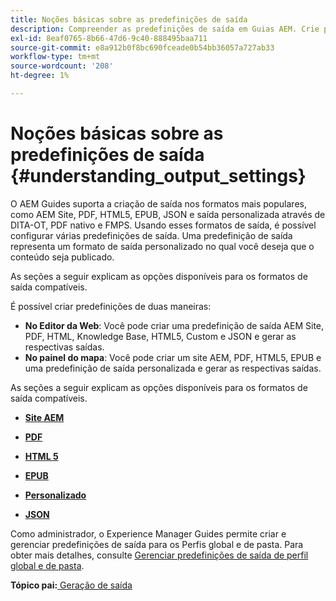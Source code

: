```yaml
---
title: Noções básicas sobre as predefinições de saída
description: Compreender as predefinições de saída em Guias AEM. Crie predefinições de saída no editor da Web e no painel de mapa para os formatos AEM, site, PDF, HTML5, EPUB, personalizado e JSON.
exl-id: 8eaf0765-8b66-47d6-9c40-888495baa711
source-git-commit: e8a912b0f8bc690fceade0b54bb36057a727ab33
workflow-type: tm+mt
source-wordcount: '208'
ht-degree: 1%

---
```


# Noções básicas sobre as predefinições de saída {#understanding_output_settings}

O AEM Guides suporta a criação de saída nos formatos mais populares, como AEM Site, PDF, HTML5, EPUB, JSON e saída personalizada através de DITA-OT, PDF nativo e FMPS. Usando esses formatos de saída, é possível configurar várias predefinições de saída. Uma predefinição de saída representa um formato de saída personalizado no qual você deseja que o conteúdo seja publicado.

As seções a seguir explicam as opções disponíveis para os formatos de saída compatíveis.

É possível criar predefinições de duas maneiras:

- **No Editor da Web**: Você pode criar uma predefinição de saída AEM Site, PDF, HTML, Knowledge Base, HTML5, Custom e JSON e gerar as respectivas saídas.
- **No painel do mapa**: Você pode criar um site AEM, PDF, HTML5, EPUB e uma predefinição de saída personalizada e gerar as respectivas saídas.

As seções a seguir explicam as opções disponíveis para os formatos de saída compatíveis.

- **[Site AEM](generate-output-aem-site.md)**

- **[PDF](generate-output-pdf.md)**

- **[HTML 5](generate-output-html5.md)**

- **[EPUB](generate-output-epub.md)**

- **[Personalizado](generate-output-custom.md)**

- **[JSON](generate-output-json.md)**

Como administrador, o Experience Manager Guides permite criar e gerenciar predefinições de saída para os Perfis global e de pasta. Para obter mais detalhes, consulte [Gerenciar predefinições de saída de perfil global e de pasta](./web-editor-manage-output-presets.md).

**Tópico pai:**[ Geração de saída](generate-output.md)
